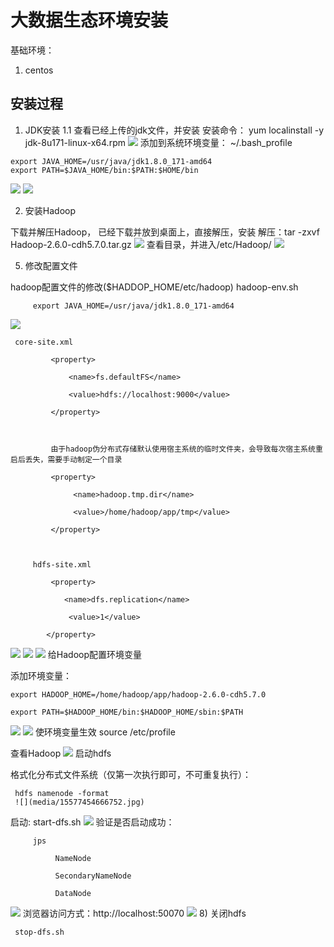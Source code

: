 # 大数据生态环境安装
基础环境：
1. centos


## 安装过程
1. JDK安装
1.1 查看已经上传的jdk文件，并安装
安装命令： yum localinstall -y jdk-8u171-linux-x64.rpm
![](media/15577451060967.jpg)
添加到系统环境变量： ~/.bash_profile
       
```  
export JAVA_HOME=/usr/java/jdk1.8.0_171-amd64
export PATH=$JAVA_HOME/bin:$PATH:$HOME/bin
```
![](media/15577451919219.jpg)
![](media/15577451988821.jpg)

2. 安装Hadoop

下载并解压Hadoop，
已经下载并放到桌面上，直接解压，安装
解压：tar -zxvf Hadoop-2.6.0-cdh5.7.0.tar.gz
![](media/15577452782945.jpg)
查看目录，并进入/etc/Hadoop/
![](media/15577452364054.jpg)

5.   修改配置文件

hadoop配置文件的修改($HADDOP_HOME/etc/hadoop)
hadoop-env.sh

         export JAVA_HOME=/usr/java/jdk1.8.0_171-amd64
         
![](media/15577453252635.jpg)
         

```
 core-site.xml

         <property>

             <name>fs.defaultFS</name>

             <value>hdfs://localhost:9000</value>

         </property>

 

         由于hadoop伪分布式存储默认使用宿主系统的临时文件夹，会导致每次宿主系统重启后丢失，需要手动制定一个目录

         <property>

              <name>hadoop.tmp.dir</name>

              <value>/home/hadoop/app/tmp</value>

         </property>

 

     hdfs-site.xml

         <property>

            <name>dfs.replication</name>

             <value>1</value>

        </property>
```    
![](media/15577453824860.jpg)
![](media/15577453870522.jpg)
![](media/15577453932128.jpg)
给Hadoop配置环境变量

添加环境变量：

```
export HADOOP_HOME=/home/hadoop/app/hadoop-2.6.0-cdh5.7.0

export PATH=$HADOOP_HOME/bin:$HADOOP_HOME/sbin:$PATH
```
![](media/15577454256483.jpg)
![](media/15577454303335.jpg)
使环境变量生效 source /etc/profile

查看Hadoop
![](media/15577454433670.jpg)
启动hdfs

格式化分布式文件系统（仅第一次执行即可，不可重复执行）：

     hdfs namenode -format
     ![](media/15577454666752.jpg)
启动: start-dfs.sh
![](media/15577454786854.jpg)
验证是否启动成功：

         jps

              NameNode

              SecondaryNameNode

              DataNode
            
![](media/15577454962672.jpg)
浏览器访问方式：http://localhost:50070
![](media/15577455184252.jpg)
8) 关闭hdfs

     stop-dfs.sh